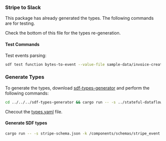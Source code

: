 ### Stripe to Slack

This package has already generated the types. The following commands are for testing. 

Check the bottom of this file for the types re-generation.

#### Test Commands

Test events parsing:

```bash
sdf test function bytes-to-event --value-file sample-data/invoice-created.json
```

### Generate Types

To generate the types, download [sdf-types-generator](http://github.com/infinyon/sdf-types-generator) and perform the following commands:

```bash
cd ../../../sdf-types-generator && cargo run -- -s ../stateful-dataflow-demos/packages/stripe/stripe-schema.json -k /components/schemas/stripe_event > ../stateful-dataflow-demos/packages/stripe/types.yaml && cd ../stateful-dataflow-demos/packages/stripe
```

Checout the [types.yaml](types.yaml) file.

#### Generate SDF types

```bash
cargo run -- -s stripe-schema.json -k /components/schemas/stripe_event
```
